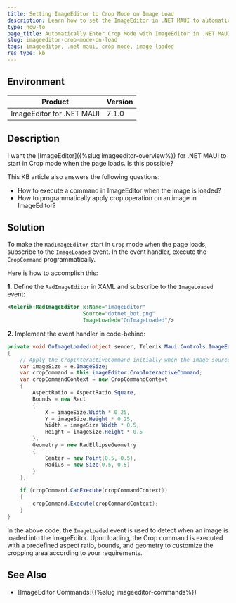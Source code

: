 ```yaml
---
title: Setting ImageEditor to Crop Mode on Image Load
description: Learn how to set the ImageEditor in .NET MAUI to automatically enter Crop mode when the image is loaded.
type: how-to
page_title: Automatically Enter Crop Mode with ImageEditor in .NET MAUI
slug: imageeditor-crop-mode-on-load
tags: imageeditor, .net maui, crop mode, image loaded
res_type: kb
---
```


## Environment

| Product | Version |
| --- | --- |
| ImageEditor for .NET MAUI | 7.1.0 |

## Description

I want the [ImageEditor]({%slug imageeditor-overview%}) for .NET MAUI to start in Crop mode when the page loads. Is this possible?

This KB article also answers the following questions:
- How to execute a command in ImageEditor when the image is loaded?
- How to programmatically apply crop operation on an image in ImageEditor?

## Solution

To make the `RadImageEditor` start in `Crop` mode when the page loads, subscribe to the `ImageLoaded` event. In the event handler, execute the `CropCommand` programmatically.

Here is how to accomplish this:

**1.** Define the `RadImageEditor` in XAML and subscribe to the `ImageLoaded` event:

```xml
<telerik:RadImageEditor x:Name="imageEditor" 
                        Source="dotnet_bot.png"
                        ImageLoaded="OnImageLoaded"/>
```

**2.** Implement the event handler in code-behind:

```csharp
private void OnImageLoaded(object sender, Telerik.Maui.Controls.ImageEditor.ImageLoadedEventArgs e)
{
    // Apply the CropInteractiveCommand initially when the image source gets updated
    var imageSize = e.ImageSize;
    var cropCommand = this.imageEditor.CropInteractiveCommand;
    var cropCommandContext = new CropCommandContext
    {
        AspectRatio = AspectRatio.Square,
        Bounds = new Rect
        {
            X = imageSize.Width * 0.25,
            Y = imageSize.Height * 0.25,
            Width = imageSize.Width * 0.5,
            Height = imageSize.Height * 0.5
        },
        Geometry = new RadEllipseGeometry
        {
            Center = new Point(0.5, 0.5),
            Radius = new Size(0.5, 0.5)
        }
    };

    if (cropCommand.CanExecute(cropCommandContext))
    {
        cropCommand.Execute(cropCommandContext);
    }
}
```

In the above code, the `ImageLoaded` event is used to detect when an image is loaded into the ImageEditor. Upon loading, the Crop command is executed with a predefined aspect ratio, bounds, and geometry to customize the cropping area according to your requirements.

## See Also

- [ImageEditor Commands]({%slug imageeditor-commands%})

